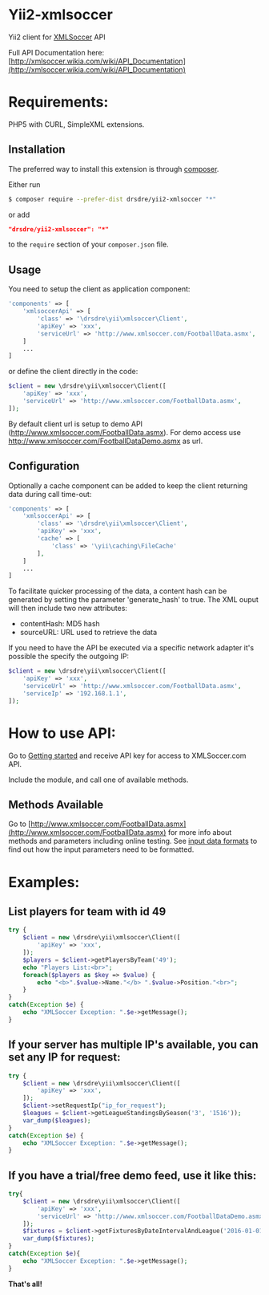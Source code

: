 # Yii2-xmlsoccer

Yii2 client for [XMLSoccer](http://XMLSoccer.com) API

Full API Documentation here: [http://xmlsoccer.wikia.com/wiki/API_Documentation](http://xmlsoccer.wikia.com/wiki/API_Documentation)

# Requirements:

PHP5 with CURL, SimpleXML extensions.

## Installation

The preferred way to install this extension is through [composer](http://getcomposer.org/download/).

Either run

```sh
$ composer require --prefer-dist drsdre/yii2-xmlsoccer "*"
```

or add

```json
"drsdre/yii2-xmlsoccer": "*" 
```

to the `require` section of your `composer.json` file.

## Usage

You need to setup the client as application component:

```php
'components' => [
    'xmlsoccerApi' => [
        'class' => '\drsdre\yii\xmlsoccer\Client',
        'apiKey' => 'xxx',
        'serviceUrl' => 'http://www.xmlsoccer.com/FootballData.asmx',
    ]
    ...
]
```

or define the client directly in the code:

```php
$client = new \drsdre\yii\xmlsoccer\Client([
    'apiKey' => 'xxx',
    'serviceUrl' => 'http://www.xmlsoccer.com/FootballData.asmx',
]);
```

By default client url is setup to demo API (http://www.xmlsoccer.com/FootballData.asmx). For demo access use http://www.xmlsoccer.com/FootballDataDemo.asmx as url.

## Configuration

Optionally a cache component can be added to keep the client returning data during call time-out:

```php
'components' => [
    'xmlsoccerApi' => [
        'class' => '\drsdre\yii\xmlsoccer\Client',
        'apiKey' => 'xxx',
        'cache' => [
            'class' => '\yii\caching\FileCache'
        ],
    ]
    ...
]
```

To facilitate quicker processing of the data, a content hash can be generated by setting the parameter 'generate_hash' to true. The XML ouput will then include two new attributes:

*  contentHash: MD5 hash
*  sourceURL: URL used to retrieve the data

If you need to have the API be executed via a specific network adapter it's possible the specify the outgoing IP:

```php
$client = new \drsdre\yii\xmlsoccer\Client([
    'apiKey' => 'xxx',
    'serviceUrl' => 'http://www.xmlsoccer.com/FootballData.asmx',
    'serviceIp' => '192.168.1.1',
]);
```

# How to use API:

Go to [Getting started](http://xmlsoccer.wikia.com/wiki/Getting_started) and receive API key for access to XMLSoccer.com API.

Include the module, and call one of available methods.
	

## Methods Available

Go to [http://www.xmlsoccer.com/FootballData.asmx](http://www.xmlsoccer.com/FootballData.asmx) for more info about methods and parameters including online testing. See 
[input data formats](http://xmlsoccer.wikia.com/wiki/Input_data_formats) to find out how the input parameters need to be formatted.

# Examples:

## List players for team with id 49
```php
try {
    $client = new \drsdre\yii\xmlsoccer\Client([
        'apiKey' => 'xxx',
    ]);
    $players = $client->getPlayersByTeam('49');
    echo "Players List:<br>";
    foreach($players as $key => $value) {
        echo "<b>".$value->Name."</b> ".$value->Position."<br>";
    }
}
catch(Exception $e) {
    echo "XMLSoccer Exception: ".$e->getMessage();
}
```

## If your server has multiple IP's available, you can set any IP for request:
```php
try {
    $client = new \drsdre\yii\xmlsoccer\Client([
        'apiKey' => 'xxx',
    ]);
    $client->setRequestIp("ip_for_request");
    $leagues = $client->getLeagueStandingsBySeason('3', '1516'));
    var_dump($leagues);
}
catch(Exception $e) {
    echo "XMLSoccer Exception: ".$e->getMessage();
}
```

## If you have a trial/free demo feed, use it like this:
```php
try{
    $client = new \drsdre\yii\xmlsoccer\Client([
        'apiKey' => 'xxx',
        'serviceUrl' => 'http://www.xmlsoccer.com/FootballDataDemo.asmx',
    ]);
    $fixtures = $client->getFixturesByDateIntervalAndLeague('2016-01-01 00:00', '2016-02-01 00:00', '3'));
    var_dump($fixtures);
}
catch(Exception $e){
    echo "XMLSoccer Exception: ".$e->getMessage();
}
```

**That's all!**
